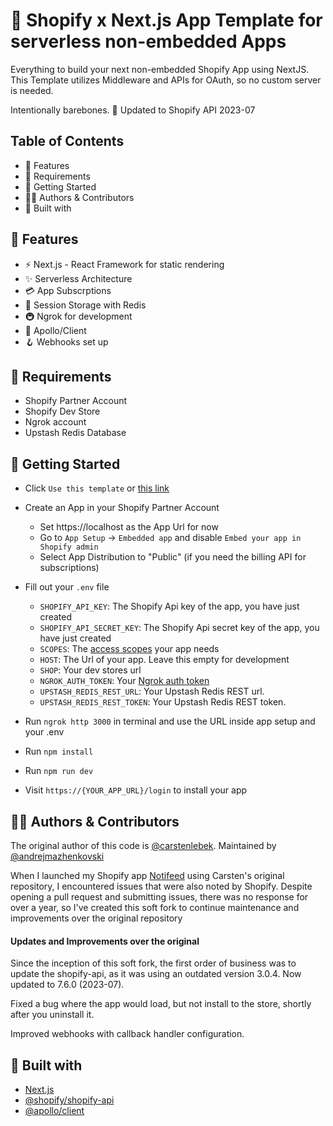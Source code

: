 # 🚀 Shopify x Next.js App Template for serverless non-embedded Apps

Everything to build your next non-embedded Shopify App using NextJS.
This Template utilizes Middleware and APIs for OAuth, so no custom server is needed.

Intentionally barebones. 🦴
Updated to Shopify API 2023-07

## Table of Contents

- 🤩 Features
- 👀 Requirements
- 🚀 Getting Started
- 👨‍💻 Authors & Contributors
- 🧰 Built with

## 🤩 Features

- ⚡ Next.js - React Framework for static rendering
- ✨ Serverless Architecture
- 💳 App Subscrptions
- 💾 Session Storage with Redis
- 🚇 Ngrok for development
- 🚀 Apollo/Client
- 🪝 Webhooks set up

## 👀 Requirements

- Shopify Partner Account
- Shopify Dev Store
- Ngrok account
- Upstash Redis Database

## 🚀 Getting Started

- Click `Use this template` or [this link](https://github.com/AndrejMazhenkovski/shopify-nextjs-non-embedded-app/generate)
- Create an App in your Shopify Partner Account
  - Set https://localhost as the App Url for now
  - Go to `App Setup` -> `Embedded app` and disable `Embed your app in Shopify admin`
  - Select App Distribution to "Public" (if you need the billing API for subscriptions)
- Fill out your `.env` file
  - `SHOPIFY_API_KEY`: The Shopify Api key of the app, you have just created
  - `SHOPIFY_API_SECRET_KEY`: The Shopify Api secret key of the app, you have just created
  - `SCOPES`: The [access scopes](https://shopify.dev/api/usage/access-scopes) your app needs
  - `HOST`: The Url of your app. Leave this empty for development
  - `SHOP`: Your dev stores url
  - `NGROK_AUTH_TOKEN`: Your [Ngrok auth token](https://dashboard.ngrok.com/get-started/your-authtoken)
  - `UPSTASH_REDIS_REST_URL`: Your Upstash Redis REST url.
  - `UPSTASH_REDIS_REST_TOKEN`: Your Upstash Redis REST token.
- Run `ngrok http 3000` in terminal and use the URL inside app setup and your .env
- Run `npm install`
- Run `npm run dev`

- Visit `https://{YOUR_APP_URL}/login` to install your app

## 👨‍💻 Authors & Contributors

The original author of this code is [@carstenlebek](https://github.com/carstenlebek). Maintained by [@andrejmazhenkovski](https://github.com/AndrejMazhenkovski)

When I launched my Shopify app [Notifeed](https://apps.shopify.com/notifeed) using Carsten's original repository, I encountered issues that were also noted by Shopify. Despite opening a pull request and submitting issues, there was no response for over a year, so I've created this soft fork to continue maintenance and improvements over the original repository

#### Updates and Improvements over the original

Since the inception of this soft fork, the first order of business was to update the shopify-api, as it was using an outdated version 3.0.4. Now updated to 7.6.0 (2023-07).

Fixed a bug where the app would load, but not install to the store, shortly after you uninstall it.

Improved webhooks with callback handler configuration.

## 🧰 Built with

- [Next.js](https://nextjs.org/)
- [@shopify/shopify-api](https://github.com/Shopify/shopify-node-api)
- [@apollo/client](https://www.apollographql.com/docs/react/)
